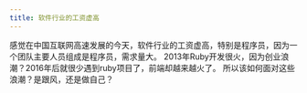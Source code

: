 ```yaml
---
title: 软件行业的工资虚高
---
```

感觉在中国互联网高速发展的今天，软件行业的工资虚高，特别是程序员，因为一个团队主要人员组成是程序员，需求量大。 2013年Ruby开发很火，因为创业浪潮？2016年后就很少遇到ruby项目了，前端却越来越火了。 所以该如何面对这些浪潮？是跟风，还是做自己？
